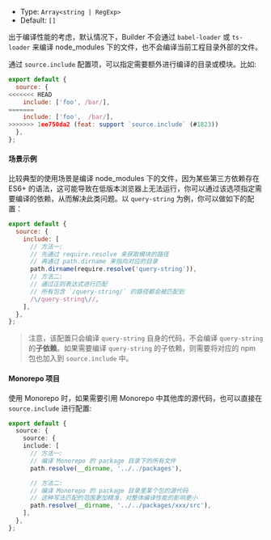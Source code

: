 - Type: `Array<string | RegExp>`
- Default: `[]`

出于编译性能的考虑，默认情况下，Builder 不会通过 `babel-loader` 或 `ts-loader` 来编译 node_modules 下的文件，也不会编译当前工程目录外部的文件。

通过 `source.include` 配置项，可以指定需要额外进行编译的目录或模块。比如:

```js
export default {
  source: {
<<<<<<< HEAD
    include: ['foo', /bar/],
=======
    include: ['foo',  /bar/],
>>>>>>> 1ee750da2 (feat: support `source.include` (#1823))
  },
};
```

#### 场景示例

比较典型的使用场景是编译 node_modules 下的文件，因为某些第三方依赖存在 ES6+ 的语法，这可能导致在低版本浏览器上无法运行，你可以通过该选项指定需要编译的依赖，从而解决此类问题。以 `query-string` 为例，你可以做如下的配置：

```js
export default {
  source: {
    include: [
      // 方法一:
      // 先通过 require.resolve 来获取模块的路径
      // 再通过 path.dirname 来指向对应的目录
      path.dirname(require.resolve('query-string')),
      // 方法二:
      // 通过正则表达式进行匹配
      // 所有包含 `/query-string/` 的路径都会被匹配到
      /\/query-string\//,
    ],
  },
};
```

> 注意，该配置只会编译 `query-string` 自身的代码，不会编译 `query-string` 的**子依赖**。如果需要编译 `query-string` 的子依赖，则需要将对应的 npm 包也加入到 `source.include` 中。

#### Monorepo 项目

使用 Monorepo 时，如果需要引用 Monorepo 中其他库的源代码，也可以直接在 `source.include` 进行配置:

```ts
export default {
  source: {
    source: {
    include: [
      // 方法一:
      // 编译 Monorepo 的 package 目录下的所有文件
      path.resolve(__dirname, '../../packages'),

      // 方法二:
      // 编译 Monorepo 的 package 目录里某个包的源代码
      // 这种写法匹配的范围更加精准，对整体编译性能的影响更小
      path.resolve(__dirname, '../../packages/xxx/src'),
    ],
  },
};
```
